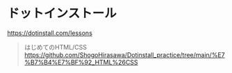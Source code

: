 # ドットインストール   
https://dotinstall.com/lessons



> はじめてのHTML/CSS   
https://github.com/ShogoHirasawa/Dotinstall_practice/tree/main/%E7%B7%B4%E7%BF%92_HTML%26CSS
